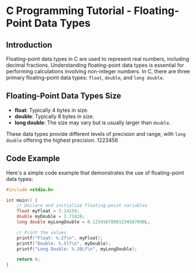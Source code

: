 # C Programming Tutorial - Floating-Point Data Types

## Introduction

Floating-point data types in C are used to represent real numbers, including decimal fractions. Understanding floating-point data types is essential for performing calculations involving non-integer numbers. In C, there are three primary floating-point data types: `float`, `double`, and `long double`.

## Floating-Point Data Types Size

- **float**: Typically 4 bytes in size.
- **double**: Typically 8 bytes in size.
- **long double**: The size may vary but is usually larger than `double`.

These data types provide different levels of precision and range, with `long double` offering the highest precision.
1223456
## Code Example

Here's a simple code example that demonstrates the use of floating-point data types:

```c
#include <stdio.h>

int main() {
    // Declare and initialize floating-point variables
    float myFloat = 3.14159;
    double myDouble = 2.71828;
    long double myLongDouble = 0.12345678901234567890L;

    // Print the values
    printf("Float: %.2f\n", myFloat);
    printf("Double: %.5lf\n", myDouble);
    printf("Long Double: %.20Lf\n", myLongDouble);

    return 0;
}

